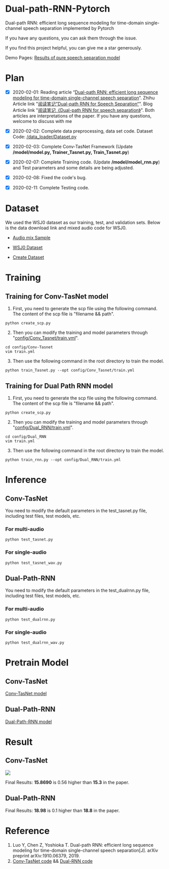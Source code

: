 # Dual-path-RNN-Pytorch
Dual-path RNN: efficient long sequence modeling for time-domain single-channel speech separation implemented by Pytorch

If you have any questions, you can ask them through the issue.

If you find this project helpful, you can give me a star generously.

Demo Pages: [Results of pure speech separation model](https://cslikai.cn/project/Pure-Audio/)
# Plan

- [x] 2020-02-01: Reading article “[Dual-path RNN: efficient long sequence modeling for time-domain single-channel speech separation](https://arxiv.org/abs/1910.06379 "Dual-path RNN: efficient long sequence modeling for time-domain single-channel speech separation")”. Zhihu Article link "[阅读笔记”Dual-path RNN for Speech Separation“](https://zhuanlan.zhihu.com/p/104606356 "阅读笔记”Dual-path RNN for Speech Separation“")". Blog Article link "[阅读笔记《Dual-path RNN for speech separation》](https://www.likai.show/archives/dual-path-rnn "阅读笔记《Dual-path RNN for speech separation》")". Both articles are interpretations of the paper. If you have any questions, welcome to discuss with me

- [x] 2020-02-02: Complete data preprocessing, data set code. Dataset Code: [/data_loader/Dataset.py](https://github.com/JusperLee/Dual-path-RNN-Pytorch/blob/master/data_loader/Dataset.py)

- [x] 2020-02-03: Complete Conv-TasNet Framework (Update **/model/model.py, Trainer_Tasnet.py, Train_Tasnet.py**)

- [x] 2020-02-07: Complete Training code. (Update **/model/model_rnn.py**) and Test parameters and some details are being adjusted.

- [x] 2020-02-08: Fixed the code's bug.

- [x] 2020-02-11: Complete Testing code.

# Dataset
We used the WSJ0 dataset as our training, test, and validation sets. Below is the data download link and mixed audio code for WSJ0.
- [Audio mix Sample](https://www.merl.com/demos/deep-clustering/media/female-female-mixture.wav)

- [WSJ0 Dataset](https://catalog.ldc.upenn.edu/LDC93S6A)

- [Create Dataset](https://www.merl.com/demos/deep-clustering/create-speaker-mixtures.zip)

# Training
## Training for Conv-TasNet model
1. First, you need to generate the scp file using the following command. The content of the scp file is "filename && path".
```shell
python create_scp.py
```

2. Then you can modify the training and model parameters through "[config/Conv_Tasnet/train.yml](https://github.com/JusperLee/Dual-Path-RNN-Pytorch/tree/master/config/Conv_Tasnet )".
```shell
cd config/Conv-Tasnet
vim train.yml
```

3. Then use the following command in the root directory to train the model.
```shell
python train_Tasnet.py --opt config/Conv_Tasnet/train.yml
```
## Training for Dual Path RNN model
1. First, you need to generate the scp file using the following command. The content of the scp file is "filename && path".
```shell
python create_scp.py
```

2. Then you can modify the training and model parameters through "[config/Dual_RNN/train.yml](https://github.com/JusperLee/Dual-Path-RNN-Pytorch/tree/master/config/Dual_RNN "config / Dual_RNN / train.yml")".
```shell
cd config/Dual_RNN
vim train.yml
```

3. Then use the following command in the root directory to train the model.
```shell
python train_rnn.py --opt config/Dual_RNN/train.yml
```

# Inference

## Conv-TasNet
You need to modify the default parameters in the test_tasnet.py file, including test files, test models, etc.
### For multi-audio
```shell
python test_tasnet.py 
```
### For single-audio
```shell
python test_tasnet_wav.py 
```
## Dual-Path-RNN
You need to modify the default parameters in the test_dualrnn.py file, including test files, test models, etc.
### For multi-audio
```shell
python test_dualrnn.py 
```
### For single-audio
```shell
python test_dualrnn_wav.py 
```

# Pretrain Model

## Conv-TasNet

[Conv-TasNet model](https://drive.google.com/open?id=1MRe4jiwgtAFZErjz-LWuuyEG8VGSU0YS "Google Driver")

## Dual-Path-RNN
[Dual-Path-RNN model](https://drive.google.com/open?id=1TInJB-idggkKJ5YkNvnrTopum_HgX3_o "Google Driver") 

# Result

## Conv-TasNet
![](https://github.com/JusperLee/Dual-Path-RNN-Pytorch/blob/master/log/Conv_Tasnet/loss.png)

Final Results: **15.8690** is 0.56 higher than **15.3** in the paper.

## Dual-Path-RNN

Final Results: **18.98** is 0.1 higher than **18.8** in the paper.

# Reference
1. Luo Y, Chen Z, Yoshioka T. Dual-path RNN: efficient long sequence modeling for time-domain single-channel speech separation[J]. arXiv preprint arXiv:1910.06379, 2019.
2. [Conv-TasNet code](https://github.com/JusperLee/Conv-TasNet "Conv-TasNet code") && [Dual-RNN code](https://github.com/yluo42/TAC/blob/master/utility/models.py "Dual-RNN code")
